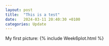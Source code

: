 ```yaml
---
layout: post
title:  "This is a test"
date:   2024-03-11 20:40:30 +0100
categories: Update
---
```

My first picture:
{% include Week6plot.html %}

```

